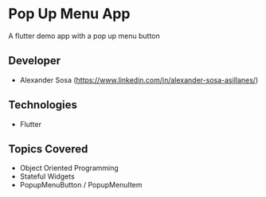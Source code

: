 # Pop Up Menu App
A flutter demo app with a pop up menu button

## Developer
- Alexander Sosa (https://www.linkedin.com/in/alexander-sosa-asillanes/)

## Technologies
- Flutter

## Topics Covered
- Object Oriented Programming
- Stateful Widgets
- PopupMenuButton / PopupMenuItem
